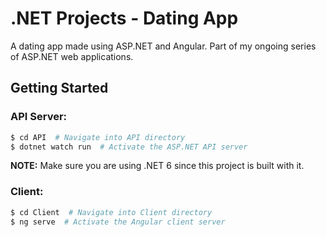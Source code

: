 # .NET Projects - Dating App
A dating app made using ASP.NET and Angular. Part of my ongoing series of ASP.NET web applications.

## Getting Started
### API Server:
```bash
$ cd API  # Navigate into API directory
$ dotnet watch run  # Activate the ASP.NET API server
```
**NOTE:** Make sure you are using .NET 6 since this project is built with it.

### Client:
```bash
$ cd Client  # Navigate into Client directory
$ ng serve  # Activate the Angular client server
```


